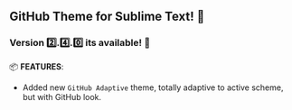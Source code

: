 ## GitHub Theme for Sublime Text! 🎁

### Version 2️⃣.4️⃣.0️⃣ its available! 🎉

📦 **FEATURES**:

-  Added new `GitHub Adaptive` theme, totally adaptive to active scheme, but with GitHub look.
